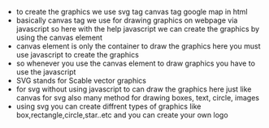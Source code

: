 - to create the graphics we use svg tag canvas tag google map in html
- basically canvas tag we use for drawing graphics on webpage via javascript so here with the help javascript we can create the graphics by using the canvas element
- canvas element is only the container to draw the graphics here you must use javascript to create the graphics
- so whenever you use the canvas element to draw graphics you have to use the javascript
- SVG stands for Scable vector graphics
- for svg without using javascript to can draw the graphics here just like canvas for svg also many method for drawing boxes, text, circle, images
- using svg you can create diffrent types of graphics like box,rectangle,circle,star..etc and you can create your own logo
